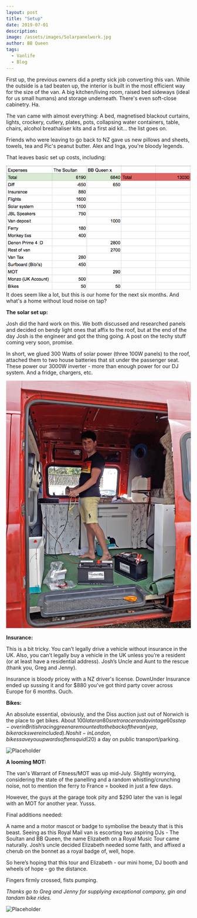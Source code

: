 ```yaml
---
layout: post
title: "Setup"
date: 2019-07-01
description:
image: /assets/images/Solarpanelwork.jpg
author: BB Queen
tags: 
  - Vanlife
  - Blog
---
```


First up, the previous owners did a pretty sick job converting this van. While the outside is a tad beaten up, the interior is built in the most efficient way for the size of the van. A big kitchen/living room, raised bed sideways (ideal for us small humans) and storage underneath. There's even soft-close cabinetry. Ha.

The van came with almost everything: A bed, magnetised blackout curtains, lights, crockery, cutlery, plates, pots, collapsing water containers, table, chairs, alcohol breathaliser kits and a first aid kit... the list goes on. 

Friends who were leaving to go back to NZ gave us new pillows and sheets, towels, tea and Pic's peanut butter. Alex and Inga, you're bloody legends.

That leaves basic set up costs, including:

![Placeholder](/assets/images/VanLifeSetUpCosts.jpg)
It does seem like a lot, but this is our home for the next six months. And what's a home without loud noise on tap?


**The solar set up:**

Josh did the hard work on this. We both discussed and researched panels and decided on bendy light ones that affix to the roof, but at the end of the day Josh is the engineer and got the thing going. A post on the techy stuff coming very soon, promise. 

In short, we glued 300 Watts of solar power (three 100W panels) to the roof, attached them to two house batteries that sit under the passenger seat. These power our 3000W inverter - more than enough power for our DJ system. And a fridge, chargers, etc.

![Placeholder](/assets/images/working.jpg)


**Insurance:**

This is a bit tricky. You can’t legally drive a vehicle without insurance in the UK. Also, you can’t legally buy a vehicle in the UK unless you’re a resident (or at least have a residential address). Josh’s Uncle and Aunt to the rescue (thank you, Greg and Jenny).

Insurance is bloody pricey with a NZ driver's license. DownUnder Insurance ended up sussing it and for $880 you've got third party cover across Europe for 6 months. Ouch.

**Bikes:**

An absolute essential, obviously, and the Diss auction just out of Norwich is the place to get bikes. About $100 later an 80s retro racer and a vintage 60s step-over in British racing green are mounted to the back of the van (yep, bike racks were included). No shit - in London, bikes save you upwards of ten squid ($20) a day on public transport/parking.

![Placeholder](/assets/images/happybikebibi.JPG)


**A looming MOT:**

The van's Warrant of Fitness/MOT was up mid-July. Slightly worrying, considering the state of the panelling and a random whistling/crunching noise, not to mention the ferry to France = booked in just a few days.

However, the guys at the garage took pity and $290 later the van is legal with an MOT for another year. Yusss.

Final additions needed: 

A name and a motor mascot or badge to symbolise the beauty that is this beast. Seeing as this Royal Mail van is escorting two aspiring DJs - The Soultan and BB Queen, the name Elizabeth on a Royal Music Tour came naturally. Josh’s uncle decided Elizabeth needed some faith, and affixed a cherub on the bonnet as a royal badge of, well, hope. 

So here’s hoping that this tour and Elizabeth - our mini home, DJ booth and wheels of hope - go the distance.

Fingers firmly crossed, fists pumping.


*Thanks go to Greg and Jenny for supplying exceptional company, gin and tandam bike rides.*

![Placeholder](/assets/images/joshdj.jpg#full)
